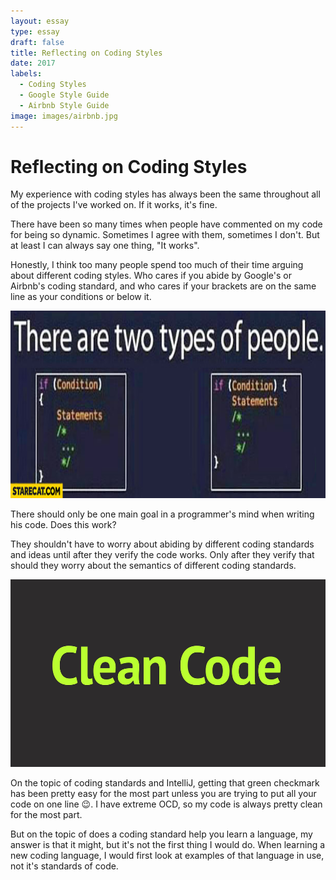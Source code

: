 ```yaml
---
layout: essay
type: essay
draft: false
title: Reflecting on Coding Styles
date: 2017
labels:
  - Coding Styles
  - Google Style Guide
  - Airbnb Style Guide
image: images/airbnb.jpg
---
```


# Reflecting on Coding Styles

My experience with coding styles has always been the same throughout all of the projects I've worked on. If it works, it's fine. 

There have been so many times when people have commented on my code for being so dynamic. Sometimes I agree with them, sometimes I don't. But at least I can always say one thing, "It works". 

Honestly, I think too many people spend too much of their time arguing about different coding styles. Who cares if you abide by Google's or Airbnb's coding standard, and who cares if your brackets are on the same line as your conditions or below it.

<center>
  <img style="height: 300px;" src="../images/brackets_meme.jpg"/>
</center>

There should only be one main goal in a programmer's mind when writing his code. Does this work? 

They shouldn't have to worry about abiding by different coding standards and ideas until after they verify the code works. Only after they verify that should they worry about the semantics of different coding standards.

<center>
  <img style="height: 300px;" src="../images/clean_code.jpg"/>
</center>

On the topic of coding standards and IntelliJ, getting that green checkmark has been pretty easy for the most part unless you are trying to put all your code on one line 😉. I have extreme OCD, so my code is always pretty clean for the most part. 

But on the topic of does a coding standard help you learn a language, my answer is that it might, but it's not the first thing I would do. When learning a new coding language, I would first look at examples of that language in use, not it's standards of code.